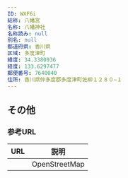 ```yaml
---
ID: WXF6i
総称: 八幡宮
名称: 八幡神社
名称読み: null
別名: null
都道府県: 香川県
区域: 多度津町
緯度: 34.3380936
経度: 133.6297477
郵便番号: 7640040
住所: 香川県仲多度郡多度津町佐柳１２８０−１
---
```


## その他

### 参考URL

| URL | 説明          |
| --- | ------------- |
|     | OpenStreetMap |
